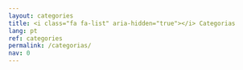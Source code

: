 ```yaml
---
layout: categories
title: <i class="fa fa-list" aria-hidden="true"></i> Categorias
lang: pt
ref: categories
permalink: /categorias/
nav: 0
---
```

